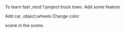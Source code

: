 
To learn fast ,mod 1 project truck town. Add some feature


Add car ,object,wheels
Change color


scene in the scene.

